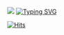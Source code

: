 
<img src="https://img.shields.io/badge/Python-3DDC84?style=flat-square&logo=Python&logoColor=blue&fontColor=yellow"/>
<a href="https://git.io/typing-svg"><img src="https://readme-typing-svg.demolab.com?font=Fira+Code&pause=1000&color=D260F7&width=435&lines=I+Am+Python+Backend+Developer" alt="Typing SVG" /></a>




[![Hits](https://hits.seeyoufarm.com/api/count/incr/badge.svg?url=https%3A%2F%2Fgithub.com%2FUmdoong&count_bg=%23000000&title_bg=%23000000&icon=github.svg&icon_color=%23FFFFFF&title=hits&edge_flat=false)](https://hits.seeyoufarm.com)
